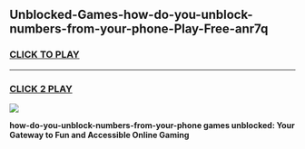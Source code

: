 
## Unblocked-Games-how-do-you-unblock-numbers-from-your-phone-Play-Free-anr7q
<h3>
<a href="https://premium76.site?title=how-do-you-unblock-numbers-from-your-phone&ref=20M">CLICK TO PLAY</a></h3>
<hr>

<h3>
<a href="https://premium76.site?title=how-do-you-unblock-numbers-from-your-phone&ref=20M">CLICK 2 PLAY</a>
  
</h3>

<a href="https://premium76.site?title=how-do-you-unblock-numbers-from-your-phone&ref=19M"><img src="https://clearcache.store/games.png"></a>


**how-do-you-unblock-numbers-from-your-phone games unblocked: Your Gateway to Fun and Accessible Online Gaming**
